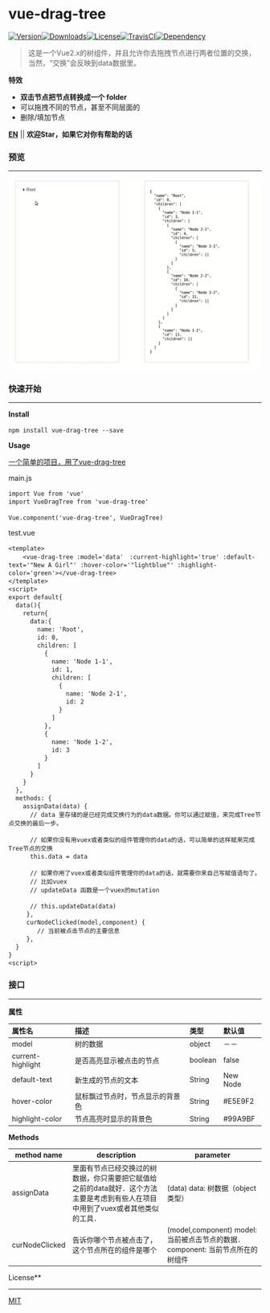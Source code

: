 # vue-drag-tree

[![Version](http://img.shields.io/npm/v/vue-drag-tree.svg)](https://www.npmjs.com/package/vue-drag-tree)[![Downloads](http://img.shields.io/npm/dm/vue-drag-tree.svg)](https://www.npmjs.com/package/vue-drag-tree)[![License](https://img.shields.io/npm/l/vue-drag-tree.svg?style=flat)](https://opensource.org/licenses/MIT)[![TravisCI](https://travis-ci.org/XadillaX/vue-drag-tree.svg)](https://travis-ci.org/XadillaX/vue-drag-tree)[![Dependency](https://david-dm.org/XadillaX/vue-drag-tree.svg)](https://david-dm.org/XadillaX/vue-drag-tree)

> 这是一个Vue2.x的树组件，并且允许你去拖拽节点进行两者位置的交换，当然，“交换”会反映到data数据里。

**特效**

- **双击节点把节点转换成一个 folder**
- 可以拖拽不同的节点，甚至不同层面的
- 删除/填加节点

**[EN](README.md)** || **欢迎Star，如果它对你有帮助的话**

### 预览

------

![demo](static/vue-drag-tree2.gif)

### 快速开始

------

**Install**

`npm install vue-drag-tree --save`

**Usage**

[一个简单的项目，用了vue-drag-tree](https://github.com/shuiRong/vue-drag-tree-demo)

main.js

```vue
import Vue from 'vue'
import VueDragTree from 'vue-drag-tree'

Vue.component('vue-drag-tree', VueDragTree)
```

test.vue

```vue
<template>
	<vue-drag-tree :model='data'　:current-highlight='true' :default-text='"New A Girl"' :hover-color='"lightblue"' :highlight-color='green'></vue-drag-tree>
</template>
<script>
export default{
  data(){
    return{
      data:{
        name: 'Root',
        id: 0,
        children: [
          {
            name: 'Node 1-1',
            id: 1,
            children: [
              {
                name: 'Node 2-1',
                id: 2
              }
            ]
          },
          {
            name: 'Node 1-2',
            id: 3
          }
        ]
      }
    }
  },
  methods: {
    assignData(data) {
      // data 里存储的是已经完成交换行为的data数据。你可以通过赋值，来完成Tree节点交换的最后一步。
      
      // 如果你没有用vuex或者类似的组件管理你的data的话，可以简单的这样赋来完成Tree节点的交换
      this.data = data

      // 如果你用了vuex或者类似组件管理你的data的话，就需要你来自己写赋值语句了。
      // 比如vuex
      // updateData 函数是一个vuex的mutation

      // this.updateData(data)
     },
     curNodeClicked(model,component) {
        // 当前被点击节点的主要信息
     },
  }
}
<script>
```

### 接口

---

**属性**

| 属性名               | 描述               | 类型      | 默认值      |
| :---------------- | :--------------- | :------ | :------- |
| model             | 树的数据             | object  | －－       |
| current-highlight | 是否高亮显示被点击的节点     | boolean | false    |
| default-text      | 新生成的节点的文本        | String  | New Node |
| hover-color       | 鼠标飘过节点时，节点显示的背景色 | String  | \#E5E9F2 |
| highlight-color   | 节点高亮时显示的背景色      | String  | \#99A9BF |



**Methods**

| method name    | description                              | parameter                                |
| -------------- | ---------------------------------------- | ---------------------------------------- |
| assignData     | 里面有节点已经交换过的树数据，你只需要把它赋值给之前的data就好．这个方法主要是考虑到有些人在项目中用到了vuex或者其他类似的工具． | (data)  data: 树数据（object类型）              |
| curNodeClicked | 告诉你哪个节点被点击了，这个节点所在的组件是哪个                 | (model,component) model: 当前被点击节点的数据． component: 当前节点所在的树组件 |



License**

------

[MIT](LICENSE)
